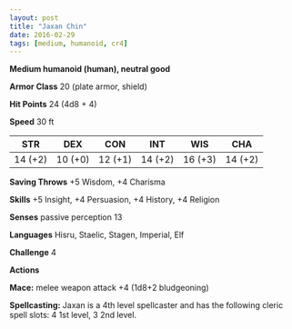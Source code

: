 ```yaml
---
layout: post
title: "Jaxan Chin"
date: 2016-02-29
tags: [medium, humanoid, cr4]
---
```


**Medium humanoid (human), neutral good**

**Armor Class** 20 (plate armor, shield)

**Hit Points** 24 (4d8 + 4)

**Speed** 30 ft

|   STR   |   DEX   |   CON   |   INT   |   WIS   |   CHA   |
|:-----:|:-----:|:-----:|:-----:|:-----:|:-----:|
| 14 (+2) | 10 (+0) | 12 (+1) | 14 (+2) | 16 (+3) | 14 (+2) |

**Saving Throws** +5 Wisdom, +4 Charisma

**Skills** +5 Insight, +4 Persuasion, +4 History, +4 Religion

**Senses** passive perception 13

**Languages** Hisru, Staelic, Stagen, Imperial, Elf

**Challenge** 4

**Actions** 

**Mace:** melee weapon attack +4 (1d8+2 bludgeoning)

**Spellcasting:** Jaxan is a 4th level spellcaster and has the following cleric spell slots: 4 1st level, 3 2nd level.
